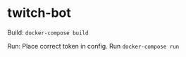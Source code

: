 # twitch-bot

Build:
`docker-compose build`

Run:
Place correct token in config.
Run `docker-compose run`
